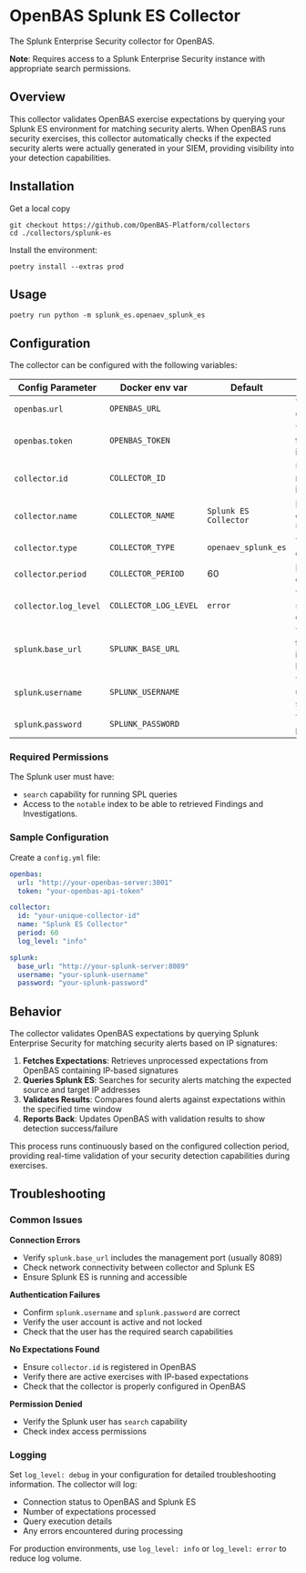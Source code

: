 # OpenBAS Splunk ES Collector

The Splunk Enterprise Security collector for OpenBAS.

**Note**: Requires access to a Splunk Enterprise Security instance with appropriate search permissions.

## Overview

This collector validates OpenBAS exercise expectations by querying your Splunk ES environment for matching security alerts. When OpenBAS runs security exercises, this collector automatically checks if the expected security alerts were actually generated in your SIEM, providing visibility into your detection capabilities.

## Installation

Get a local copy
```commandline
git checkout https://github.com/OpenBAS-Platform/collectors
cd ./collectors/splunk-es
```

Install the environment:
```shell
poetry install --extras prod
```

## Usage
```commandline
poetry run python -m splunk_es.openaev_splunk_es
```

## Configuration

The collector can be configured with the following variables:

| Config Parameter              | Docker env var              | Default               | Description                                                                                 |
|-------------------------------|-----------------------------|-----------------------|---------------------------------------------------------------------------------------------|
| `openbas`.`url`               | `OPENBAS_URL`               |                       | The URL to the OpenBAS instance                                                             |
| `openbas`.`token`             | `OPENBAS_TOKEN`             |                       | The auth token to the OpenBAS instance                                                      |
| `collector`.`id`              | `COLLECTOR_ID`              |                       | Unique ID of the running collector instance                                                 |
| `collector`.`name`            | `COLLECTOR_NAME`            | `Splunk ES Collector` | Name of the collector (visible in UI)                                                       |
| `collector`.`type`            | `COLLECTOR_TYPE`            | `openaev_splunk_es`   | Type of the collector                                                                       |
| `collector`.`period`          | `COLLECTOR_PERIOD`          | 60                    | Period for collection cycle (int, seconds)                                                  |
| `collector`.`log_level`       | `COLLECTOR_LOG_LEVEL`       | `error`               | Threshold for log severity in console output                                                |
| `splunk`.`base_url`           | `SPLUNK_BASE_URL`           |                       | The base URL for the Splunk ES instance (e.g., `http://splunk:8089`)                        |
| `splunk`.`username`           | `SPLUNK_USERNAME`           |                       | The Splunk username with search permissions                                                 |
| `splunk`.`password`           | `SPLUNK_PASSWORD`           |                       | The Splunk user password                                                                    |

### Required Permissions

The Splunk user must have:
- `search` capability for running SPL queries
- Access to the `notable` index to be able to retrieved Findings and Investigations.

### Sample Configuration

Create a `config.yml` file:

```yaml
openbas:
  url: "http://your-openbas-server:3001"
  token: "your-openbas-api-token"

collector:
  id: "your-unique-collector-id"
  name: "Splunk ES Collector"
  period: 60
  log_level: "info"

splunk:
  base_url: "http://your-splunk-server:8089"
  username: "your-splunk-username"
  password: "your-splunk-password"
```

## Behavior

The collector validates OpenBAS expectations by querying Splunk Enterprise Security for matching security alerts based on IP signatures:

1. **Fetches Expectations**: Retrieves unprocessed expectations from OpenBAS containing IP-based signatures
2. **Queries Splunk ES**: Searches for security alerts matching the expected source and target IP addresses
3. **Validates Results**: Compares found alerts against expectations within the specified time window
4. **Reports Back**: Updates OpenBAS with validation results to show detection success/failure

This process runs continuously based on the configured collection period, providing real-time validation of your security detection capabilities during exercises.

## Troubleshooting

### Common Issues

**Connection Errors**
- Verify `splunk.base_url` includes the management port (usually 8089)
- Check network connectivity between collector and Splunk ES
- Ensure Splunk ES is running and accessible

**Authentication Failures**
- Confirm `splunk.username` and `splunk.password` are correct
- Verify the user account is active and not locked
- Check that the user has the required search capabilities

**No Expectations Found**
- Ensure `collector.id` is registered in OpenBAS
- Verify there are active exercises with IP-based expectations
- Check that the collector is properly configured in OpenBAS

**Permission Denied**
- Verify the Splunk user has `search` capability
- Check index access permissions

### Logging

Set `log_level: debug` in your configuration for detailed troubleshooting information. The collector will log:
- Connection status to OpenBAS and Splunk ES
- Number of expectations processed
- Query execution details
- Any errors encountered during processing

For production environments, use `log_level: info` or `log_level: error` to reduce log volume.